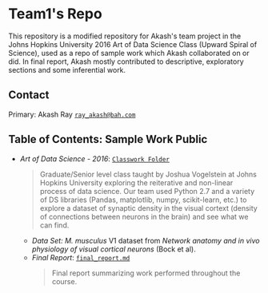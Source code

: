 # Team1's Repo
This repository is a modified repository for Akash's team project in the Johns Hopkins University 2016 Art of Data Science Class (Upward Spiral of Science), used as a repo of sample work which Akash collaborated on or did. In final report, Akash mostly contributed to descriptive, exploratory sections and some inferential work.


## Contact
Primary: Akash Ray [``ray_akash@bah.com``](ray_akash@bah.com)


## Table of Contents: Sample Work Public


- *Art of Data Science - 2016*: [``Classwork Folder``](./ArtOfDataScience_2016_JHUClass)
  > Graduate/Senior level class taught by Joshua Vogelstein at Johns Hopkins University exploring the reiterative and non-linear process of data science. Our team used Python 2.7 and a variety of DS libraries (Pandas, matplotlib, numpy, scikit-learn, etc.) to explore a dataset of synaptic density in the visual cortext (density of connections between neurons in the brain) and see what we can find. 
  - *Data Set:* *M. musculus* V1 dataset from *Network anatomy and in vivo physiology of visual cortical neurons* (Bock et al).
  - *Final Report*: [``final_report.md``](final_report.md)
    > Final report summarizing work performed throughout the course.
